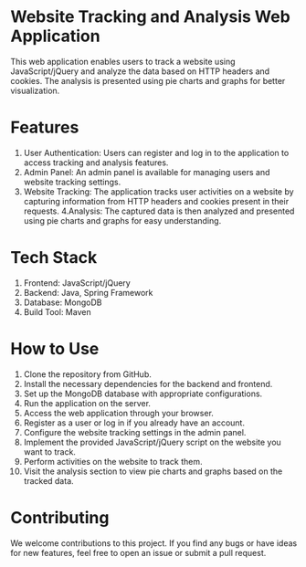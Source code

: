 # Website Tracking and Analysis Web Application
This web application enables users to track a website using JavaScript/jQuery and analyze the data based on HTTP headers and cookies. The analysis is presented using pie charts and graphs for better visualization.

# Features
1. User Authentication: Users can register and log in to the application to access tracking and analysis features.
2. Admin Panel: An admin panel is available for managing users and website tracking settings.
3. Website Tracking: The application tracks user activities on a website by capturing information from HTTP headers and cookies present in their requests.
4.Analysis: The captured data is then analyzed and presented using pie charts and graphs for easy understanding.

# Tech Stack
1. Frontend: JavaScript/jQuery
2. Backend: Java, Spring Framework
3. Database: MongoDB
4. Build Tool: Maven

# How to Use
1. Clone the repository from GitHub.
2. Install the necessary dependencies for the backend and frontend.
3. Set up the MongoDB database with appropriate configurations.
4. Run the application on the server.
5. Access the web application through your browser.
6. Register as a user or log in if you already have an account.
7. Configure the website tracking settings in the admin panel.
8. Implement the provided JavaScript/jQuery script on the website you want to track.
9. Perform activities on the website to track them.
10. Visit the analysis section to view pie charts and graphs based on the tracked data.
    
# Contributing
We welcome contributions to this project. If you find any bugs or have ideas for new features, feel free to open an issue or submit a pull request.
